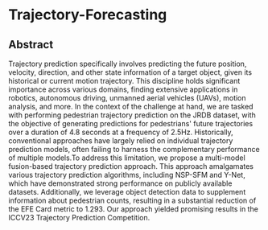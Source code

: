 # Trajectory-Forecasting
## Abstract
Trajectory prediction specifically involves predicting the future position, velocity, direction, and other state information of a target object, given its historical or current motion trajectory. This discipline holds significant importance across various domains, finding extensive applications in robotics, autonomous driving, unmanned aerial vehicles (UAVs), motion analysis, and more. In the context of the challenge at hand, we are tasked with performing pedestrian trajectory prediction on the JRDB dataset, with the objective of generating predictions for pedestrians' future trajectories over a duration of 4.8 seconds at a frequency of 2.5Hz. Historically, conventional approaches have largely relied on individual trajectory prediction models, often failing to harness the complementary performance of multiple models.To address this limitation, we propose a multi-model fusion-based trajectory prediction approach. This approach amalgamates various trajectory prediction algorithms, including NSP-SFM and Y-Net, which have demonstrated strong performance on publicly available datasets. Additionally, we leverage object detection data to supplement information about pedestrian counts, resulting in a substantial reduction of the EFE Card metric to 1.293. Our approach yielded promising results in the ICCV23 Trajectory Prediction Competition.

